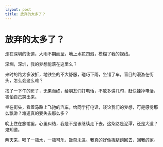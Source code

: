 ```yaml
---
layout: post
title: 放弃的太多了？
---
```


# 放弃的太多了？

走在深圳的街道，大雨不期而至，地上水花四溅，模糊了我的视线。

深圳，深圳，我的梦想能落在这里么？

来时的路太多波折，地铁坐的不大舒服，碰巧下雨，坐错了车，盲目的漫游在街头，怎么会这么难？

找了一下午的房子，无果而终，给朋友们打电话，不敢多讲几句，赶快挂掉电话，害怕自己哭出来。

坐在街头，看着马路上飞驰的汽车，给同学打电话，谈论我们的梦想，可是感觉那么飘渺？难道真的要失去那么多？

晚上住在旅馆里，心里纠结，我是不是该继续走下去，这条路是泥潭，还是大道？鬼知道。

两天来，喝了一瓶水，一瓶可乐，饭菜未进。我真的好像撒腿跑回去，回我的家。